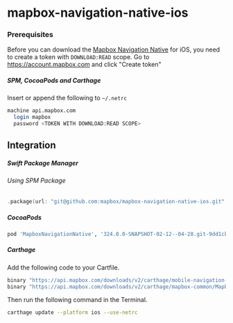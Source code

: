 # mapbox-navigation-native-ios

### Prerequisites

Before you can download the [Mapbox Navigation Native](https://github.com/mapbox/mapbox-navigation-native) for iOS, you need to create a token with `DOWNLOAD:READ` scope.
Go to https://account.mapbox.com and click "Create token"

##### SPM, CocoaPods and Carthage
Insert or append the following to `~/.netrc`

```bash
machine api.mapbox.com
  login mapbox
  password <TOKEN WITH DOWNLOAD:READ SCOPE>
```

## Integration

##### Swift Package Manager

###### Using SPM Package

```swift
.package(url: "git@github.com:mapbox/mapbox-navigation-native-ios.git", from: "324.0.0-SNAPSHOT-02-12--04-28.git-9dd1cb0-SNAPSHOT.0212T1458Z.648451e"),
```

##### CocoaPods

```ruby
pod 'MapboxNavigationNative', '324.0.0-SNAPSHOT-02-12--04-28.git-9dd1cb0-SNAPSHOT.0212T1458Z.648451e'
```

##### Carthage

Add the following code to your Cartfile.

```bash
binary "https://api.mapbox.com/downloads/v2/carthage/mobile-navigation-native/MapboxNavigationNative.json" == 324.0.0-SNAPSHOT-02-12--04-28.git-9dd1cb0-SNAPSHOT.0212T1458Z.648451e
binary "https://api.mapbox.com/downloads/v2/carthage/mapbox-common/MapboxCommon-ios.json" == 24.11.0-SNAPSHOT-02-12--04-28.git-9dd1cb0
```

Then run the following command in the Terminal.
```bash
carthage update --platform ios --use-netrc
```
